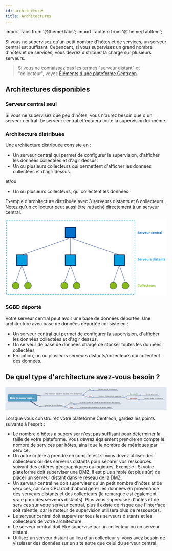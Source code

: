 ```yaml
---
id: architectures
title: Architectures
---
```

import Tabs from '@theme/Tabs';
import TabItem from '@theme/TabItem';

Si vous ne supervisez qu'un petit nombre d'hôtes et de services, un serveur central est suffisant. Cependant, si vous supervisez un grand nombre d'hôtes et de services, vous devrez distribuer la charge sur plusieurs serveurs.

> Si vous ne connaissez pas les termes "serveur distant" et "collecteur", voyez [Éléments d'une plateforme Centreon](../getting-started/platform.md).

## Architectures disponibles

### Serveur central seul

Si vous ne supervisez que peu d'hôtes, vous n'aurez besoin que d'un serveur central. Le serveur central effectuera toute la supervision lui-même.

### Architecture distribuée

Une architecture distribuée consiste en :

* Un serveur central qui permet de configurer la supervision, d'afficher les données collectées et d'agir dessus.
* Un ou plusieurs collecteurs qui permettent d'afficher les données collectées et d'agir dessus.

et/ou

* Un ou plusieurs collecteurs, qui collectent les données

Exemple d'architecture distribuée avec 3 serveurs distants et 6 collecteurs. Notez qu'un collecteur peut aussi être rattaché directement à un serveur central.

![image](../assets/getting-started/archi.png)

### SGBD déporté

Votre serveur central peut avoir une base de données déportée. Une architecture avec base de données déportée consiste en :

* Un serveur central qui permet de configurer la supervision, d'afficher les données collectées et d'agir dessus.
* Un serveur de base de données chargé de stocker toutes les données collectées
* En option, un ou plusieurs serveurs distants/collecteurs qui collectent des données.

## De quel type d'architecture avez-vous besoin ?

![image](../assets/installation/architecture_decision.png)

Lorsque vous construirez votre plateforme Centreon, gardez les points suivants à l'esprit :

* Le nombre d'hôtes à superviser n'est pas suffisant pour déterminer la taille de votre plateforme. Vous devrez également prendre en compte le nombre de services par hôtes, ainsi que le nombre de métriques par service.
* Un autre critère à prendre en compte est si vous devez utiliser des collecteurs ou des serveurs distants pour séparer vos ressources suivant des critères géographiques ou logiques. Exemple : Si votre plateforme doit superviser une DMZ, il est plus simple (et plus sûr) de placer un serveur distant dans le réseau de la DMZ.
* Un serveur central ne doit superviser qu'un petit nombre d'hôtes et de services, car son CPU doit d'abord gérer les données en provenance des serveurs distants et des collecteurs (la remarque est également vraie pour des serveurs distants). Plus vous supervisez d'hôtes et de services sur votre serveur central, plus il existe de risque que l'interface soit ralentie, car le moteur de supervision utilisera plus de ressources.
* Le serveur central doit superviser tous les serveurs distants et les collecteurs de votre architecture.
* Le serveur central doit être supervisé par un collecteur ou un serveur distant.
* Utilisez un serveur distant au lieu d'un collecteur si vous avez besoin de visulaser des données sur un site autre que celui du serveur central.
